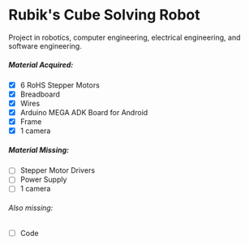 # Rubik's Cube Solving Robot
Project in robotics, computer engineering, electrical engineering, and software engineering. 

##### Material Acquired:
- [x] 6 RoHS Stepper Motors
- [x] Breadboard
- [x] Wires
- [x] Arduino MEGA ADK Board for Android
- [x] Frame
- [x] 1 camera
##### Material Missing:
- [ ] Stepper Motor Drivers
- [ ] Power Supply
- [ ] 1 camera
###### Also missing:
- [ ] Code
